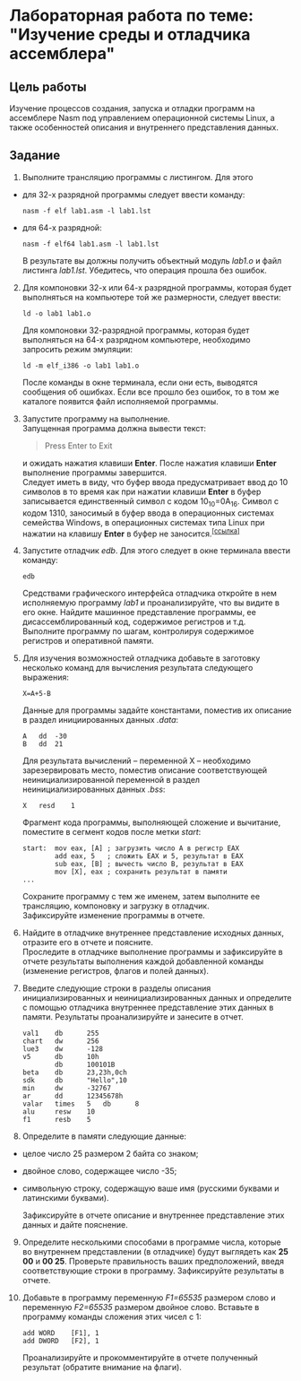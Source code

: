 # Лабораторная работа по теме: "Изучение среды и отладчика ассемблера"

## Цель работы
Изучение процессов создания, запуска и отладки программ на ассемблере Nasm под управлением операционной системы Linux, а также особенностей описания и внутреннего представления данных.

## Задание
1. Выполните трансляцию программы с листингом. Для этого
- для 32-х разрядной программы следует ввести команду:

    ```shell
    nasm -f elf lab1.asm -l lab1.lst
    ```

- для 64-х разрядной:

    ```shell
    nasm -f elf64 lab1.asm -l lab1.lst
    ```

    В результате вы должны получить объектный модуль *lab1.o* и файл листинга *lab1.lst*. Убедитесь, что операция прошла без ошибок.

2. Для компоновки 32-х или 64-х разрядной программы, которая будет выполняться на компьютере той же размерности, следует ввести:

    ```shell
    ld -o lab1 lab1.o
    ```

    Для компоновки 32-разрядной программы, которая будет выполняться на 64-х разрядном компьютере, необходимо запросить режим эмуляции:

    ```shell
    ld -m elf_i386 -o lab1 lab1.o
    ```

    После команды в окне терминала, если они есть, выводятся сообщения об ошибках. Если все прошло без ошибок, то в том же каталоге появится файл исполняемой программы.

3. Запустите программу на выполнение.  
Запущенная программа должна вывести текст:

    > Press Enter to Exit

    и ожидать нажатия клавиши **Enter**. После нажатия клавиши **Enter** выполнение программы завершится.  
    Следует иметь в виду, что буфер ввода предусматривает ввод до 10 символов в то время как при нажатии клавиши **Enter** в буфер записывается единственный символ с кодом 10<sub>10</sub>=0A<sub>16</sub>. Символ с кодом 1310, заносимый в буфер ввода в операционных системах семейства Windows, в операционных системах типа Linux при нажатии на клавишу **Enter** в буфер не заносится.<sup>[[ссылка]][1]</sup>

4. Запустите отладчик *edb*. Для этого следует в окне терминала ввести команду:

    ```shell
    edb
    ```

    Средствами графического интерфейса отладчика откройте в нем исполняемую программу *lab1* и проанализируйте, что вы видите в его окне. Найдите машинное представление программы, ее дисассемблированный код, содержимое регистров и т.д.  
    Выполните программу по шагам, контролируя содержимое регистров и оперативной памяти.

5. Для изучения возможностей отладчика добавьте в заготовку
несколько команд для вычисления результата следующего выражения:

    ```
    X=A+5-B
    ```

    Данные для программы задайте константами, поместив их описание в раздел инициированных данных *.data*:

    ```Assembler
    A   dd  -30
    B   dd  21
    ```

    Для результата вычислений – переменной X – необходимо зарезервировать  место, поместив описание соответствующей неинициализированной переменной в раздел неинициализированных данных *.bss*:

    ```Assembler
    X   resd    1
    ```

    Фрагмент кода программы, выполняющей сложение и вычитание, поместите в сегмент кодов после метки *start*:

    ```Assembler
    start:  mov eax, [A] ; загрузить число A в регистр EAX
            add eax, 5   ; сложить EAX и 5, результат в EAX
            sub eax, [B] ; вычесть число B, результат в EAX
            mov [X], eax ; сохранить результат в памяти
    ...
    ```

    Сохраните программу с тем же именем, затем выполните ее трансляцию, компоновку и загрузку в отладчик.  
    Зафиксируйте изменение программы в отчете.

6. Найдите в отладчике внутреннее представление исходных данных, отразите его в отчете и поясните.  
Проследите в отладчике выполнение программы и зафиксируйте в отчете результаты выполнения каждой добавленной команды (изменение регистров, флагов и полей данных).

7. Введите следующие строки в разделы описания инициализированных и неинициализированных данных и определите с помощью отладчика внутреннее представление этих данных в памяти. Результаты проанализируйте и занесите в отчет.

    ```Assembler
    val1    db      255
    chart   dw      256
    lue3    dw      -128
    v5      db      10h
            db      100101B
    beta    db      23,23h,0ch
    sdk     db      "Hello",10
    min     dw      -32767
    ar      dd      12345678h
    valar   times   5   db      8
    alu     resw    10
    f1      resb    5
    ```

8. Определите в памяти следующие данные:
- целое число 25 размером 2 байта со знаком;
- двойное слово, содержащее число -35;
- символьную строку, содержащую ваше имя (русскими буквами и
латинскими буквами).  

    Зафиксируйте в отчете описание и внутреннее представление этих данных и дайте пояснение.

9. Определите несколькими способами в программе числа, которые
во внутреннем представлении (в отладчике) будут выглядеть как **25 00** и **00 25**. Проверьте правильность ваших предположений, введя соответствующие строки в программу. Зафиксируйте результаты в отчете.

10. Добавьте в программу переменную *F1=65535* размером слово и переменную *F2=65535* размером двойное слово. Вставьте в программу команды сложения этих чисел с 1:

    ```Assembler
    add WORD    [F1], 1
    add DWORD   [F2], 1
    ```

    Проанализируйте и прокомментируйте в отчете полученный результат (обратите внимание на флаги).

[1]: <https://en.wikipedia.org/wiki/Newline> "Символ новой строки"